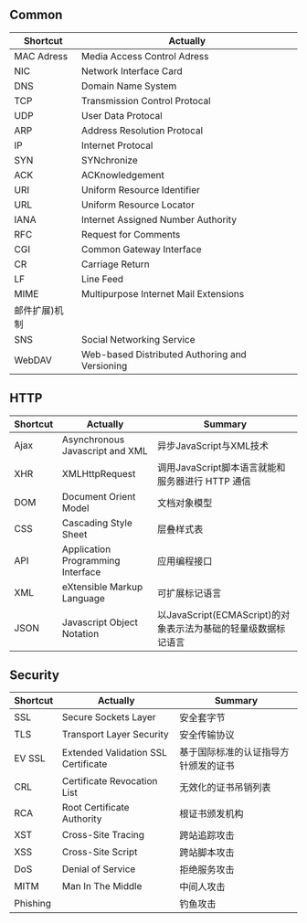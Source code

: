 ## Common

| Shortcut | Actually |
| -------- | -------- |
| MAC Adress | Media Access Control Adress |
| NIC | Network Interface Card |
| DNS | Domain Name System |
| TCP | Transmission Control Protocal |
| UDP | User Data Protocal |
| ARP | Address Resolution Protocal |
| IP | Internet Protocal |
| SYN | SYNchronize |
| ACK | ACKnowledgement |
| URI | Uniform Resource Identifier |
| URL | Uniform Resource Locator |
| IANA | Internet Assigned Number Authority |
| RFC | Request for Comments |
| CGI | Common Gateway Interface | 通用网关接口 |
| CR | Carriage Return | 16进制0x0d |
| LF | Line Feed | 16进制0x0a |
| MIME | Multipurpose Internet Mail Extensions | 多用途因特网
邮件扩展)机制 |
| SNS | Social Networking Service | 社交网络服务 |
| WebDAV | Web-based Distributed Authoring and Versioning | 基于万维网的分布式创作和版本控制 |

## HTTP

| Shortcut | Actually | Summary |
| -------- | -------- | ------- |
| Ajax | Asynchronous Javascript and XML | 异步JavaScript与XML技术 |
| XHR | XMLHttpRequest | 调用JavaScript脚本语言就能和服务器进行 HTTP 通信 |
| DOM | Document Orient Model | 文档对象模型 |
| CSS | Cascading Style Sheet | 层叠样式表 |
| API | Application Programming Interface | 应用编程接口 |
| XML | eXtensible Markup Language | 可扩展标记语言 |
| JSON | Javascript Object Notation | 以JavaScript(ECMAScript)的对象表示法为基础的轻量级数据标记语言 |


## Security

| Shortcut | Actually | Summary |
| -------- | -------- | ------- |
| SSL | Secure Sockets Layer | 安全套字节 |
| TLS | Transport Layer Security | 安全传输协议 |
| EV SSL | Extended Validation SSL Certificate | 基于国际标准的认证指导方针颁发的证书 |
| CRL | Certificate Revocation List | 无效化的证书吊销列表 |
| RCA | Root Certificate Authority | 根证书颁发机构 |
| XST | Cross-Site Tracing | 跨站追踪攻击 |
| XSS | Cross-Site Script | 跨站脚本攻击 |
| DoS | Denial of Service | 拒绝服务攻击 |
| MITM | Man In The Middle | 中间人攻击 |
| Phishing |  | 钓鱼攻击 |
